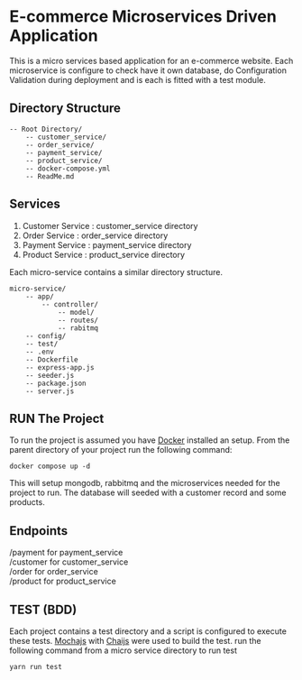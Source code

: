 # E-commerce Microservices Driven Application
This is a micro services based application for an e-commerce website. Each microservice is configure to check 
have it own database, do Configuration Validation during deployment  and is each is fitted with a test module.
## Directory Structure
    -- Root Directory/
        -- customer_service/
        -- order_service/
        -- payment_service/
        -- product_service/
        -- docker-compose.yml
        -- ReadMe.md
## Services
1. Customer Service : customer_service directory
2. Order Service : order_service directory
3. Payment Service : payment_service directory
4. Product Service : product_service directory

Each micro-service contains a similar directory structure.

    micro-service/
        -- app/
            -- controller/
                -- model/
                -- routes/
                -- rabitmq
        -- config/
        -- test/
        -- .env
        -- Dockerfile
        -- express-app.js
        -- seeder.js
        -- package.json
        -- server.js

## RUN The Project
To run the project is assumed you have [Docker](https://www.docker.com) installed an setup. From the parent directory of your project run the following command:

    docker compose up -d

This will setup mongodb, rabbitmq and the microservices needed for the project to run. The database will seeded with a customer record and some products.

## Endpoints
 /payment for payment_service  
 /customer for customer_service  
 /order for order_service  
 /product for product_service

 ## TEST (BDD)
 Each project contains a test directory and a script is configured to execute these tests. [Mochajs](https://mochajs.org/#getting-started) with [Chaijs](https://www.chaijs.com) were used to build the test. run the following command from a micro service directory to run test
```
yarn run test
```
